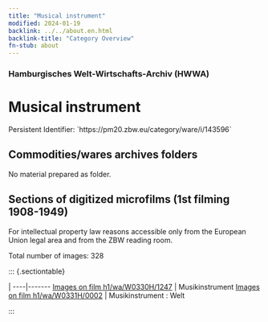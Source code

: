 ```yaml
---
title: "Musical instrument"
modified: 2024-01-19
backlink: ../../about.en.html
backlink-title: "Category Overview"
fn-stub: about
---
```


### Hamburgisches Welt-Wirtschafts-Archiv (HWWA)

# Musical instrument

<div class="hint">Persistent Identifier: `https://pm20.zbw.eu/category/ware/i/143596`</div>







## Commodities/wares archives folders





No material prepared as folder.



<a id="filmsections" />

## Sections of digitized microfilms (1st filming 1908-1949)

<p>For intellectual property law reasons accessible only from the European Union legal area and from the ZBW reading room.</p>



<p>Total number of images: 328</p>




::: {.sectiontable}

 | 
----|-------
<a class="btn" href="https://pm20.zbw.eu/film/h1/wa/W0330H/1247" rel="nofollow">Images on film h1/wa/W0330H/1247</a> | Musikinstrument
<a class="btn" href="https://pm20.zbw.eu/film/h1/wa/W0331H/0002" rel="nofollow">Images on film h1/wa/W0331H/0002</a> | Musikinstrument : Welt


:::

















